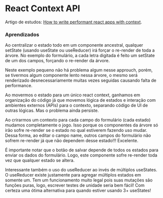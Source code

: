 # React Context API

Artigo de estudos: [How to write performant react apps with context](https://www.developerway.com/posts/how-to-write-performant-react-apps-with-context).

### Aprendizados

Ao centralizar o estado todo em um componente ancestral, qualquer setState (usando useState ou useReducer) irá forçar
o re-render de toda a árvore. No exemplo do formulário, a cada letra digitada é feito um setState de um dos campos,
forçando o re-render da árvore.

Neste exemplo pequeno não há problema algum nesse approuch, porém, se tivermos algum componente lento nessa árvore,
o mesmo será renderizado desnecessariamente muitas vezes seguidas causando falta de performance.

Ao movermos o estado para um único react context, ganhamos em organização do código já que movemos lógica de estados e
interação com ambientes externos (APIs) para o contexto, separando código de UI de outras lógicas. Mas o problema ainda
persiste.

Ao crirarmos um contexto para cada campo do formulário (cada estado) mudamos completamente o jogo. Isso porque os
componentes da árvore só irão sofre re-render se o estado no qual estiverem fazendo uso mudar. Dessa forma, ao editar
o campo name, outros campos do formulário não sofrem re-render já que não dependem desse estado!!! Excelente.

É importante notar que o botão de salvar depende de todos os estados para enviar os dados do formulário. Logo, este
componente sofre re-render toda vez que qualquer estado se altera.

Interessante também o uso do useReducer ao invés de múltiplos useStates. O useReducer existe justamente para agregar
múltiplos estados em somente um. Tem um funcionamento muito legal pois suas mutações são funções puras, logo, escrever
testes de unidade seria bem fácil! Com certeza uma ótima alternativa para quando estiver usando 3+ useStates!
